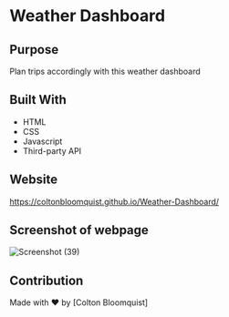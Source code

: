 # Weather Dashboard

## Purpose

Plan trips accordingly with this weather dashboard

## Built With

- HTML
- CSS
- Javascript
- Third-party API

## Website

https://coltonbloomquist.github.io/Weather-Dashboard/

## Screenshot of webpage

![Screenshot (39)](https://user-images.githubusercontent.com/86384237/132252552-e576b67f-4805-4c1f-ae30-8f78cb73574e.png)


## Contribution

Made with ❤️ by [Colton Bloomquist]
